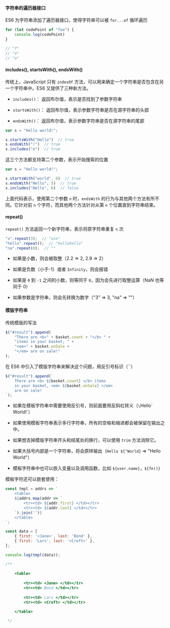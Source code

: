 #### 字符串的遍历器接口

ES6 为字符串添加了遍历器接口，使得字符串可以被 ```for...of``` 循环遍历

```js
for (let codePoint of "foo") {
    console.log(codePoint)
}

// "f"
// "o"
// "o"
```


#### includes(), startsWith(), endsWith()

传统上，JavaScript 只有 ```indexOf``` 方法，可以用来确定一个字符串是否包含在另一个字符串中。ES6 又提供了三种新方法。

* ```includes()```： 返回布尔值，表示是否找到了参数字符串

* ```startsWith()```： 返回布尔值，表示参数字符串是否在源字符串的头部

* ```endsWith()```： 返回布尔值，表示参数字符串是否在源字符串的尾部

```js
var s = "Hello world!";

s.startsWith("Hello")  // true
s.endsWith("!")  // true
s.includes("o")  // true
```

这三个方法都支持第二个参数，表示开始搜索的位置

```js
var s = "Hello world!";

s.startsWith("world", 6)  // true
s.endsWith("Hello", 5)  // true
s.includes("Hello", 6)  // false
```

上面代码表示，使用第二个参数 ```n``` 时，```endsWith``` 的行为与其他两个方法有所不同。它针对前 ```n``` 个字符，而其他两个方法针对从第 ```n``` 个位置直到字符串结束。




#### repeat()

```repeat()``` 方法返回一个新字符串，表示将原字符串重复 ```n``` 次

```js
"x".repeat(3);  // "xxx"
"hello".repeat();  // "hellohello"
"na".repeat(0);  // ""
```

* 如果是小数，则会被取整（2.2 => 2, 2.9 => 2）

* 如果是负数（小于-1）或者 ```Infinity```，则会报错

* 如果是 ```0``` 到 ```-1``` 之间的小数，则等同于 ```0```，因为会先进行取整运算（NaN 也等同于 0）

* 如果参数是字符串，则会先转换为数字（"3" => 3, "na" => ""）



#### 模版字符串

传统模版的写法

```js
$("#result").append(
    "There are <b>" + basket.count + "</b> " +
    "items in your basket, " +
    "<em>" + basket.onSale +
    "</em> are on sale!"
);
```

在 ES6 中引入了模版字符串来解决这个问题，用反引号标识（``）

```js
$("#result").append(`
    There are <b> ${basket.count} </b> items
    in your basket, <em> ${basket.onSale} </em>
    are on sale!
`);
```

* 如果在模板字符串中需要使用反引号，则前面要用反斜杠转义（`\`Hello\` World!`）

* 如果使用模板字符串表示多行字符串，所有的空格和缩进都会被保留在输出之中。

* 如果想去掉模版字符串开头和结尾处的换行，可以使用 ```trim``` 方法消除它。

* 如果大括号内部是一个字符串，将会原样输出（`Hello ${"World}` => "Hello World"）

* 模板字符串中也可以嵌入变量以及调用函数，比如 ```${user.name}```，```${fn()}```

模板字符还可以嵌套使用：

```js
const tmpl = addrs => `
    <table>
    ${addrs.map(addr => `
        <tr><td> ${addr.first} </td></tr>
        <tr><td> ${addr.last} </td></tr>
    `).join('')}
    </table>
`;

const data = [
    { first: '<Jane>', last: 'Bond' },
    { first: 'Lars', last: '<Croft>' },
];

console.log(tmpl(data));

/**
 
    <table>
    
        <tr><td> <Jane> </td></tr>
        <tr><td> Bond </td></tr>
    
        <tr><td> Lars </td></tr>
        <tr><td> <Croft> </td></tr>
    
    </table>

 */
```